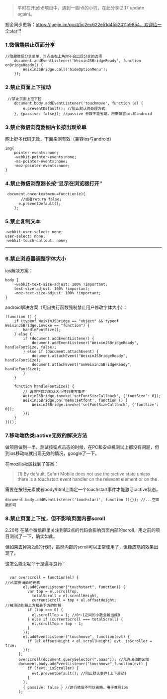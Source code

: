 > 平时在开发h5项目中，遇到一些h5的小坑，在此分享(2.17 update again)。

掘金同步更新：https://juejin.im/post/5c2ec622e51d4552411a9854，欢迎给一个star!!! 

### 1.微信端禁止页面分享
```
//隐藏微信分享菜单，当点击右上角时不会出现分享的选项
    document.addEventListener('WeixinJSBridgeReady', function onBridgeReady() {
        WeixinJSBridge.call('hideOptionMenu');
    });
```

### 2.禁止页面上下拉动

```
 //禁止页面上拉下拉
    document.body.addEventListener('touchmove', function (e) {
        e.preventDefault(); //阻止默认的处理方式
    }, {passive: false}); //passive 参数不能省略，用来兼容ios和android
```

### 3.禁止微信浏览器图片长按出现菜单
网上挺多代码无效，下面亲测有效（兼容ios与android）

```
img{
    pointer-events:none;
    -webkit-pointer-events:none;
    -ms-pointer-events:none;
    -moz-pointer-events:none;
}
```

### 4.禁止微信浏览器长按“显示在浏览器打开”

```
 document.oncontextmenu=function(e){
       //或者return false;
      e.preventDefault();
    };
```

### 5.禁止复制文本
```
-webkit-user-select: none;
user-select: none;
-webkit-touch-callout: none;
```

****


### 6.禁止浏览器调整字体大小
ios解决方案：
```
body {
    -webkit-text-size-adjust: 100% !important;
    text-size-adjust: 100% !important;
    -moz-text-size-adjust: 100% !important;
}
```
android解决方案（用自执行函数强制禁止用户修改字体大小）：
```
(function () {
    if (typeof WeixinJSBridge == "object" && typeof WeixinJSBridge.invoke == "function") {
        handleFontSize();
    } else {
        if (document.addEventListener) {
            document.addEventListener("WeixinJSBridgeReady", handleFontSize, false);
        } else if (document.attachEvent) {
            document.attachEvent("WeixinJSBridgeReady", handleFontSize);
            document.attachEvent("onWeixinJSBridgeReady", handleFontSize);
        }
    }

    function handleFontSize() {
        // 设置字体为默认大小并且重写事件
        WeixinJSBridge.invoke('setFontSizeCallback', {'fontSize': 0});
        WeixinJSBridge.on('menu:setfont', function () {
            WeixinJSBridge.invoke('setFontSizeCallback', {'fontSize': 0});
        });
    }
})();
```

### 7.移动端伪类:active无效的解决方法
做项目做到一半，测试按钮点击态的时候，在PC和安卓机测试上都没有问题，但到ios移动端就出现无效的情况，google了一下。

在mozilla社区找到了答案： 

> [1] By default, Safari Mobile does not use the :active state unless there is a touchstart event handler on the relevant element or on the <body>.

需要在按钮元素或者body/html上绑定一个touchstart事件才能激活:active状态。
```
document.body.addEventListener('touchstart', function (){}); //...空函数即可
```

### 8.禁止页面上下拉，但不影响页面内部scroll
2.20号 在某个微信群里关注到第2点的代码会影响页面内部的scroll，用之前的项目测试了一下，确实如此。

但如果去掉第2点的代码，虽然内部的scroll可以正常使用了，但橡皮筋的效果出现了。

这怎么能忍呢？于是遍寻良药：

```

  var overscroll = function(el) {
//el需要滑动的元素
        el.addEventListener("touchstart", function() {
          var top = el.scrollTop,
            totalScroll = el.scrollHeight,
            currentScroll = top + el.offsetHeight;
//被滑动到最上方和最下方的时候
          if (top === 0) {
            el.scrollTop = 1; //0～1之间的小数会被当成0
          } else if (currentScroll === totalScroll) {
            el.scrollTop = top - 1;
          }
        });
        el.addEventListener("touchmove", function(evt) {
          if (el.offsetHeight < el.scrollHeight) evt._isScroller = true;
        });
      };
      overscroll(document.querySelector(".aaaa")); //允许滚动的区域
      document.body.addEventListener("touchmove",function(evt) {
          if (!evt._isScroller) {
            evt.preventDefault(); //阻止默认事件(上下滑动)
          }
        },
        { passive: false } //这行依旧不可以省略，用于兼容ios
      );
```
